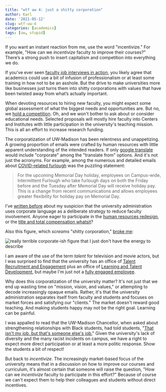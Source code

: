 ```yaml
---
title: "wtf uw 4: just a shitty corporation"
author: Karl
date: '2021-05-12'
slug: wtf-uw-4
categories: [academics]
tags: [uw, stupid]
---
```


If you want an instant reaction from me, use the word "incentivize."
For example, "How can we _incentivize_ faculty to improve their
courses?" There’s a strong push to insert capitalism and competition
into everything we do.

If you've ever seen [faculty job interviews in action](https://www.insidehighered.com/blogs/globalhighered/faculty-job-interviews-gone-bad),
you likely agree that academics could use a bit of infusion of
professionalism or at least some training in how not to be an
asshole. But the drive to make universities more like businesses just
turns them into shitty corporations with values that have been twisted
away from what’s actually important.

When devoting resources to hiring new faculty, you might expect some
global assessment of what the biggest needs and opportunities are. But
no, we [hold a competition](https://facstaff.provost.wisc.edu/cluster-hiring-initiative/).
Oh, and we won't bother to ask about or consider educational needs.
Selected proposals will mostly hire faculty into Centers and
Institutes with little participation in the university's teaching
mission. This is all an effort to increase research funding.

The corporatization of UW-Madison has been relentness and
unappetizing. A growing proportion of emails were crafted by human
resources with little apparent understanding of the intended readers.
If only [google translate](https://translate.google.com) would include
"corporate" among the "translate from" options. And it's not just the
acronyms. For example, among the numerous and detailed emails about [COVID-related
furlough](https://hr.wisc.edu/covid19/furlough/#unemployment-benefits-during-furlough)
was the puzzling statement:

> For the upcoming Memorial Day holiday, employees on Campus-wide,
> Intermittent Furlough who take furlough days on both the Friday
> before and the Tuesday after Memorial Day will receive holiday pay.
> This is a change from recent communications and allows employees
> greater flexibility for holiday pay on Memorial Day.

I've [written before](https://kbroman.org/blog/2012/05/07/boring-us-to-submission/)
about my suspicion that the university administration uses corporate
language as a deliberate strategy to reduce faculty involvement.
Anyone eager to participate in the [human resources
redesign](https://www.hrdesign.wisc.edu/), or the [title and total
compensation
whatsit](https://hr.wisc.edu/title-and-total-compensation-study/)?

Also this figure, which _screams_ "shitty corporation," [broke me](https://twitter.com/kwbroman/status/1228467586666582027):

![really terrible corporate-ish figure that I just don't have the energy to describe](https://pbs.twimg.com/media/EQxkwKQWkAEajvT?format=jpg&name=900x900)

I am aware of the use of the term _talent_ for television and movie
actors, but I was surprised to find that the
university has an office of [Talent Recruitment and
Engagement](https://hr.wisc.edu/about/talent-recruitment-and-engagement/)
plus an office of [Learning and Talent
Development](https://hr.wisc.edu/about/learning-and-talent-development/),
but maybe I'm just not a [fully engaged
employee](https://www.talent.wisc.edu/fullypreparedtoengage/).

Why does this corporatization of the university matter? It's not
just that we end up wasting time on "mission, vision, and values,"
or attempting to decode increasingly opaque emails.
Rather, it's that the university administration
separates itself from faculty and students and focuses on market
forces and satisfying our "clients." The market
doesn't reward good teaching. And making
students happy may not be the right goal. Learning can be painful.

I was appalled to read that the UW-Madison Chancellor, when asked about strengthening relationships with Black students, had told
students, "[That isn't my job, but that's someone else's
job.](https://theblackvoiceuw.org/2020/11/25/chancellor-blank-on-meeting-frequently-with-students-that-isnt-my-job/)"
Given the university's lack of diversity and the many racist
incidents on campus, we have a right to expect more direct
participation or at least a more politic response.
Show the students a bit of respect!

But back to _incentivize_.
The increasingly market-based focus of the university means that in a
discussion on how to improve our courses and curriculum, it's almost
certain that someone will raise the question, "How can we
_incentivize_ faculty to participate in this effort?" Because of
course we can't expect them to help their colleagues
and students without direct incentives.
